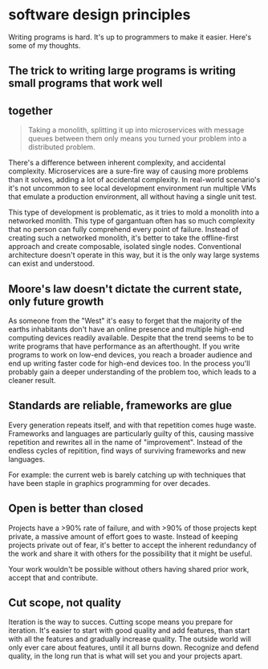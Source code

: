 # software design principles
Writing programs is hard. It's up to programmers to make it easier. Here's some
of my thoughts.

## The trick to writing large programs is writing small programs that work well
## together
> Taking a monolith, splitting it up into microservices with message queues
> between them only means you turned your problem into a distributed problem.

There's a difference between inherent complexity, and accidental complexity.
Microservices are a sure-fire way of causing more problems than it solves,
adding a lot of accidental complexity. In real-world scenario's it's not
uncommon to see local development environment run multiple VMs that emulate a
production environment, all without having a single unit test.

This type of development is problematic, as it tries to mold a monolith into a
networked monlith. This type of gargantuan often has so much complexity that no
person can fully comprehend every point of failure. Instead of creating such a
networked monolith, it's better to take the offline-first approach and create
composable, isolated single nodes. Conventional architecture doesn't operate in
this way, but it is the only way large systems can exist and understood.

## Moore's law doesn't dictate the current state, only future growth
As someone from the "West" it's easy to forget that the majority of the earths
inhabitants don't have an online presence and multiple high-end computing
devices readily available. Despite that the trend seems to be to write programs
that have performance as an afterthought. If you write programs to work on
low-end devices, you reach a broader audience and end up writing faster code
for high-end devices too. In the process you'll probably gain a deeper
understanding of the problem too, which leads to a cleaner result.

## Standards are reliable, frameworks are glue
Every generation repeats itself, and with that repetition comes huge waste.
Frameworks and languages are particularly guilty of this, causing massive
repetition and rewrites all in the name of "improvement". Instead of the
endless cycles of repitition, find ways of surviving frameworks and new
languages.

For example: the current web is barely catching up with techniques that have
been staple in graphics programming for over decades.

## Open is better than closed
Projects have a >90% rate of failure, and with >90% of those projects kept
private, a massive amount of effort goes to waste. Instead of keeping projects
private out of fear, it's better to accept the inherent redundancy of the work
and share it with others for the possibility that it might be useful.

Your work wouldn't be possible without others having shared prior work, accept
that and contribute.

## Cut scope, not quality
Iteration is the way to succes. Cutting scope means you prepare for iteration.
It's easier to start with good quality and add features, than start with all
the features and gradually increase quality. The outside world will only ever
care about features, until it all burns down. Recognize and defend quality, in
the long run that is what will set you and your projects apart.
